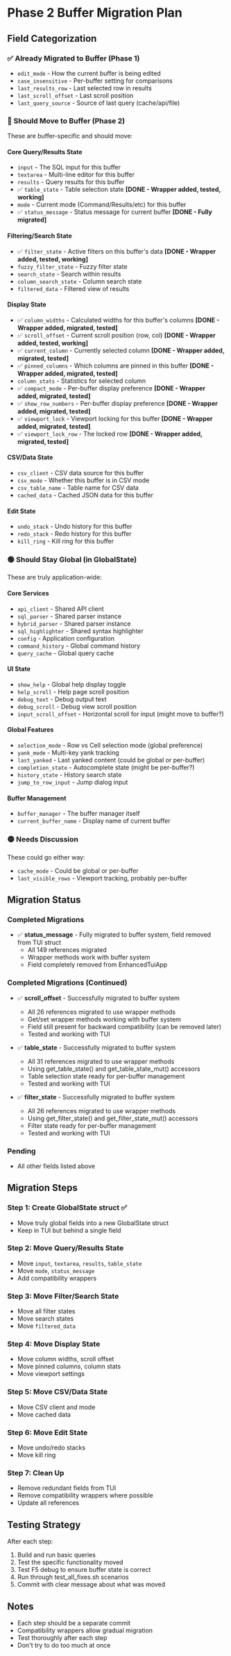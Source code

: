 # Phase 2 Buffer Migration Plan

## Field Categorization

### ✅ Already Migrated to Buffer (Phase 1)
- `edit_mode` - How the current buffer is being edited
- `case_insensitive` - Per-buffer setting for comparisons
- `last_results_row` - Last selected row in results
- `last_scroll_offset` - Last scroll position
- `last_query_source` - Source of last query (cache/api/file)

### 🔴 Should Move to Buffer (Phase 2)
These are buffer-specific and should move:

#### Core Query/Results State
- `input` - The SQL input for this buffer
- `textarea` - Multi-line editor for this buffer
- `results` - Query results for this buffer
- ✅ `table_state` - Table selection state **[DONE - Wrapper added, tested, working]**
- `mode` - Current mode (Command/Results/etc) for this buffer
- ✅ `status_message` - Status message for current buffer **[DONE - Fully migrated]**

#### Filtering/Search State
- ✅ `filter_state` - Active filters on this buffer's data **[DONE - Wrapper added, tested, working]**
- `fuzzy_filter_state` - Fuzzy filter state
- `search_state` - Search within results
- `column_search_state` - Column search state
- `filtered_data` - Filtered view of results

#### Display State
- ✅ `column_widths` - Calculated widths for this buffer's columns **[DONE - Wrapper added, migrated, tested]**
- ✅ `scroll_offset` - Current scroll position (row, col) **[DONE - Wrapper added, tested, working]**
- ✅ `current_column` - Currently selected column **[DONE - Wrapper added, migrated, tested]**
- ✅ `pinned_columns` - Which columns are pinned in this buffer **[DONE - Wrapper added, migrated, tested]**
- `column_stats` - Statistics for selected column
- ✅ `compact_mode` - Per-buffer display preference **[DONE - Wrapper added, migrated, tested]**
- ✅ `show_row_numbers` - Per-buffer display preference **[DONE - Wrapper added, migrated, tested]**
- ✅ `viewport_lock` - Viewport locking for this buffer **[DONE - Wrapper added, migrated, tested]**
- ✅ `viewport_lock_row` - The locked row **[DONE - Wrapper added, migrated, tested]**

#### CSV/Data State
- `csv_client` - CSV data source for this buffer
- `csv_mode` - Whether this buffer is in CSV mode
- `csv_table_name` - Table name for CSV data
- `cached_data` - Cached JSON data for this buffer

#### Edit State
- `undo_stack` - Undo history for this buffer
- `redo_stack` - Redo history for this buffer
- `kill_ring` - Kill ring for this buffer

### 🟢 Should Stay Global (in GlobalState)
These are truly application-wide:

#### Core Services
- `api_client` - Shared API client
- `sql_parser` - Shared parser instance
- `hybrid_parser` - Shared parser instance
- `sql_highlighter` - Shared syntax highlighter
- `config` - Application configuration
- `command_history` - Global command history
- `query_cache` - Global query cache

#### UI State
- `show_help` - Global help display toggle
- `help_scroll` - Help page scroll position
- `debug_text` - Debug output text
- `debug_scroll` - Debug view scroll position
- `input_scroll_offset` - Horizontal scroll for input (might move to buffer?)

#### Global Features
- `selection_mode` - Row vs Cell selection mode (global preference)
- `yank_mode` - Multi-key yank tracking
- `last_yanked` - Last yanked content (could be global or per-buffer)
- `completion_state` - Autocomplete state (might be per-buffer?)
- `history_state` - History search state
- `jump_to_row_input` - Jump dialog input

#### Buffer Management
- `buffer_manager` - The buffer manager itself
- `current_buffer_name` - Display name of current buffer

### 🟡 Needs Discussion
These could go either way:
- `cache_mode` - Could be global or per-buffer
- `last_visible_rows` - Viewport tracking, probably per-buffer

## Migration Status

### Completed Migrations
- ✅ **status_message** - Fully migrated to buffer system, field removed from TUI struct
  - All 149 references migrated
  - Wrapper methods work with buffer system
  - Field completely removed from EnhancedTuiApp

### Completed Migrations (Continued)
- ✅ **scroll_offset** - Successfully migrated to buffer system
  - All 26 references migrated to use wrapper methods
  - Get/set wrapper methods working with buffer system
  - Field still present for backward compatibility (can be removed later)
  - Tested and working with TUI

- ✅ **table_state** - Successfully migrated to buffer system
  - All 31 references migrated to use wrapper methods
  - Using get_table_state() and get_table_state_mut() accessors
  - Table selection state ready for per-buffer management
  - Tested and working with TUI

- ✅ **filter_state** - Successfully migrated to buffer system
  - All 26 references migrated to use wrapper methods
  - Using get_filter_state() and get_filter_state_mut() accessors
  - Filter state ready for per-buffer management
  - Tested and working with TUI

### Pending
- All other fields listed above

## Migration Steps

### Step 1: Create GlobalState struct ✅
- Move truly global fields into a new GlobalState struct
- Keep in TUI but behind a single field

### Step 2: Move Query/Results State
- Move `input`, `textarea`, `results`, `table_state`
- Move `mode`, `status_message`
- Add compatibility wrappers

### Step 3: Move Filter/Search State
- Move all filter states
- Move search states
- Move `filtered_data`

### Step 4: Move Display State
- Move column widths, scroll offset
- Move pinned columns, column stats
- Move viewport settings

### Step 5: Move CSV/Data State
- Move CSV client and mode
- Move cached data

### Step 6: Move Edit State
- Move undo/redo stacks
- Move kill ring

### Step 7: Clean Up
- Remove redundant fields from TUI
- Remove compatibility wrappers where possible
- Update all references

## Testing Strategy

After each step:
1. Build and run basic queries
2. Test the specific functionality moved
3. Test F5 debug to ensure buffer state is correct
4. Run through test_all_fixes.sh scenarios
5. Commit with clear message about what was moved

## Notes

- Each step should be a separate commit
- Compatibility wrappers allow gradual migration
- Test thoroughly after each step
- Don't try to do too much at once